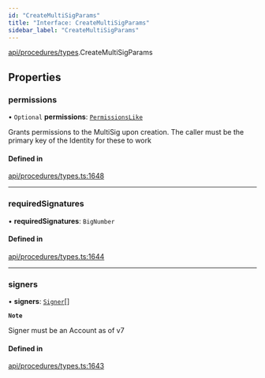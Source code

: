 ```yaml
---
id: "CreateMultiSigParams"
title: "Interface: CreateMultiSigParams"
sidebar_label: "CreateMultiSigParams"
---
```


[api/procedures/types](../../../../../modules/API/Procedures/Types/Types.md).CreateMultiSigParams

## Properties

### permissions

• `Optional` **permissions**: [`PermissionsLike`](../../../../../modules/API/Entities/Types/Types.md#permissionslike)

Grants permissions to the MultiSig upon creation. The caller must be the primary key of the Identity for these to work

#### Defined in

[api/procedures/types.ts:1648](https://github.com/PolymeshAssociation/polymesh-sdk/blob/fbf6882d0/src/api/procedures/types.ts#L1648)

___

### requiredSignatures

• **requiredSignatures**: `BigNumber`

#### Defined in

[api/procedures/types.ts:1644](https://github.com/PolymeshAssociation/polymesh-sdk/blob/fbf6882d0/src/api/procedures/types.ts#L1644)

___

### signers

• **signers**: [`Signer`](../../../../../modules/API/Entities/Types/Types.md#signer)[]

**`Note`**

Signer must be an Account as of v7

#### Defined in

[api/procedures/types.ts:1643](https://github.com/PolymeshAssociation/polymesh-sdk/blob/fbf6882d0/src/api/procedures/types.ts#L1643)
